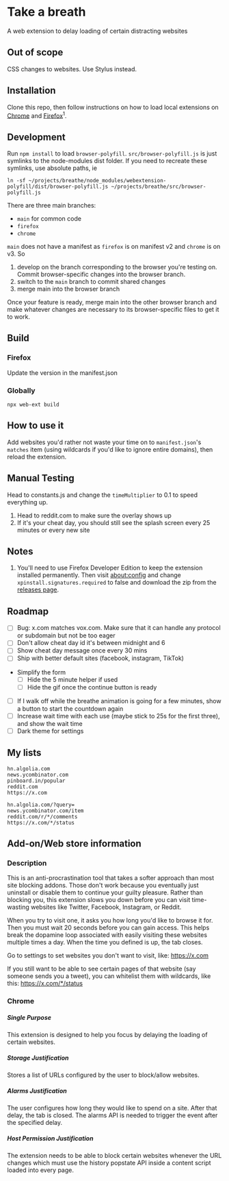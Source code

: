 # Take a breath

A web extension to delay loading of certain distracting websites

## Out of scope

CSS changes to websites. Use Stylus instead.

## Installation

Clone this repo, then follow instructions on how to load local extensions on [Chrome](https://developer.chrome.com/docs/extensions/mv2/getstarted/#manifest) and [Firefox](https://developer.mozilla.org/en-US/docs/Mozilla/Add-ons/WebExtensions/Your_first_WebExtension#installing)<sup>1</sup>.

## Development

Run `npm install` to load `browser-polyfill`. `src/browser-polyfill.js` is just symlinks to the node-modules dist folder. If you need to recreate these symlinks, use absolute paths, ie

```
ln -sf ~/projects/breathe/node_modules/webextension-polyfill/dist/browser-polyfill.js ~/projects/breathe/src/browser-polyfill.js
```

There are three main branches:

- `main` for common code
- `firefox`
- `chrome`

`main` does not have a manifest as `firefox` is on manifest v2 and `chrome` is on v3. So

1. develop on the branch corresponding to the browser you're testing on. Commit browser-specific changes into the browser branch.
2. switch to the `main` branch to commit shared changes
3. merge main into the browser branch

Once your feature is ready, merge main into the other browser branch and make whatever changes are necessary to its browser-specific files to get it to work.

## Build

### Firefox

Update the version in the manifest.json

### Globally

`npx web-ext build`

## How to use it

Add websites you'd rather not waste your time on to `manifest.json`'s `matches` item (using wildcards if you'd like to ignore entire domains), then reload the extension.

## Manual Testing

Head to constants.js and change the `timeMultiplier` to 0.1 to speed everything up.

1. Head to reddit.com to make sure the overlay shows up
2. If it's your cheat day, you should still see the splash screen every 25 minutes or every new site

## Notes

1. You'll need to use Firefox Developer Edition to keep the extension installed permanently. Then visit [about:config](about:config) and change `xpinstall.signatures.required` to false and download the zip from the [releases page](https://github.com/willlma/breathe/releases).

## Roadmap

- [ ] Bug: x.com matches vox.com. Make sure that it can handle any protocol or subdomain but not be too eager
- [ ] Don't allow cheat day id it's between midnight and 6
- [ ] Show cheat day message once every 30 mins
- [ ] Ship with better default sites (facebook, instagram, TikTok)
- Simplify the form
  - [ ] Hide the 5 minute helper if used
  - [ ] Hide the gif once the continue button is ready
- [ ] If I walk off while the breathe animation is going for a few minutes, show a button to start the countdown again
- [ ] Increase wait time with each use (maybe stick to 25s for the first three), and show the wait time
- [ ] Dark theme for settings

## My lists

```
hn.algolia.com
news.ycombinator.com
pinboard.in/popular
reddit.com
https://x.com
```

```
hn.algolia.com/?query=
news.ycombinator.com/item
reddit.com/r/*/comments
https://x.com/*/status
```

## Add-on/Web store information

### Description

This is an anti-procrastination tool that takes a softer approach than most site blocking addons. Those don't work because you eventually just uninstall or disable them to continue your guilty pleasure. Rather than blocking you, this extension slows you down before you can visit time-wasting websites like Twitter, Facebook, Instagram, or Reddit.

When you try to visit one, it asks you how long you'd like to browse it for. Then you must wait 20 seconds before you can gain access. This helps break the dopamine loop associated with easily visiting these websites multiple times a day. When the time you defined is up, the tab closes.

Go to settings to set websites you don't want to visit, like:
https://x.com

If you still want to be able to see certain pages of that website (say someone sends you a tweet), you can whitelist them with wildcards, like this:
https://x.com/*/status

### Chrome

##### Single Purpose

This extension is designed to help you focus by delaying the loading of certain websites.

##### Storage Justification

Stores a list of URLs configured by the user to block/allow websites.

##### Alarms Justification

The user configures how long they would like to spend on a site. After that delay, the tab is closed. The alarms API is needed to trigger the event after the specified delay.

##### Host Permission Justification

The extension needs to be able to block certain websites whenever the URL changes which must use the history popstate API inside a content script loaded into every page.

